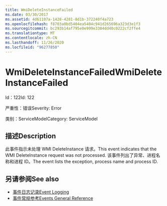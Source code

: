 ```yaml
---
title: WmiDeleteInstanceFailed
ms.date: 03/30/2017
ms.assetid: 4d61107a-1428-4281-8d1b-372240f4a723
ms.openlocfilehash: f8703a0bd5404ea5404c941d265696a323d3e1f3
ms.sourcegitcommit: bc293b14af795e0e999e3304dd40c0222cf2ffe4
ms.translationtype: MT
ms.contentlocale: zh-CN
ms.lasthandoff: 11/26/2020
ms.locfileid: "96277850"
---
```

# <a name="wmideleteinstancefailed"></a><span data-ttu-id="a9607-102">WmiDeleteInstanceFailed</span><span class="sxs-lookup"><span data-stu-id="a9607-102">WmiDeleteInstanceFailed</span></span>

<span data-ttu-id="a9607-103">Id：122</span><span class="sxs-lookup"><span data-stu-id="a9607-103">Id: 122</span></span>  
  
 <span data-ttu-id="a9607-104">严重性：错误</span><span class="sxs-lookup"><span data-stu-id="a9607-104">Severity: Error</span></span>  
  
 <span data-ttu-id="a9607-105">类别：ServiceModel</span><span class="sxs-lookup"><span data-stu-id="a9607-105">Category: ServiceModel</span></span>  
  
## <a name="description"></a><span data-ttu-id="a9607-106">描述</span><span class="sxs-lookup"><span data-stu-id="a9607-106">Description</span></span>  

 <span data-ttu-id="a9607-107">此事件指示未处理 WMI DeleteInstance 请求。</span><span class="sxs-lookup"><span data-stu-id="a9607-107">This event indicates that the WMI DeleteInstance request was not processed.</span></span> <span data-ttu-id="a9607-108">该事件列出了异常、进程名称和进程 ID。</span><span class="sxs-lookup"><span data-stu-id="a9607-108">The event lists the exception, process name and process ID.</span></span>  
  
## <a name="see-also"></a><span data-ttu-id="a9607-109">另请参阅</span><span class="sxs-lookup"><span data-stu-id="a9607-109">See also</span></span>

- [<span data-ttu-id="a9607-110">事件日志记录</span><span class="sxs-lookup"><span data-stu-id="a9607-110">Event Logging</span></span>](index.md)
- [<span data-ttu-id="a9607-111">事件常规参考</span><span class="sxs-lookup"><span data-stu-id="a9607-111">Events General Reference</span></span>](events-general-reference.md)
